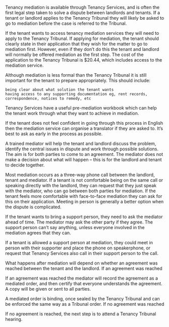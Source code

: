 

Tenancy mediation is available through Tenancy Services, and is often the first legal step taken to solve a dispute between landlords and tenants. If a tenant or landlord applies to the Tenancy Tribunal they will likely be asked to go to mediation before the case is referred to the Tribunal.

If the tenant wants to access tenancy mediation services they will need to apply to the Tenancy Tribunal. If applying for mediation, the tenant should clearly state in their application that they wish for the matter to go to mediation first. However, even if they don’t do this the tenant and landlord will normally be offered mediation as the first step. The cost of the application to the Tenancy Tribunal is $20.44, which includes access to the mediation service.

Although mediation is less formal than the Tenancy Tribunal it is still important for the tenant to prepare appropriately. This should include:

    being clear about what solution the tenant wants
    having access to any supporting documentation eg, rent records, correspondence, notices to remedy, etc

Tenancy Services have a useful pre-mediation workbook which can help the tenant work through what they want to achieve in mediation.

If the tenant does not feel confident in going through this process in English then the mediation service can organise a translator if they are asked to. It’s best to ask as early in the process as possible.

A trained mediator will help the tenant and landlord discuss the problem, identify the central issues in dispute and work through possible solutions. The aim is for both parties to come to an agreement. The mediator does not make a decision about what will happen – this is for the landlord and tenant to decide together.

Most mediation occurs as a three-way phone call between the landlord, tenant and mediator. If a tenant is not comfortable being on the same call or speaking directly with the landlord, they can request that they just speak with the mediator, who can go between both parties for mediation.
If the tenant feels more comfortable with face-to-face mediation they can ask for this on their application. Meeting in person is generally a better option when the dispute is complicated.

If the tenant wants to bring a support person, they need to ask the mediator ahead of time. The mediator may ask the other party if they agree. The support person can’t say anything, unless everyone involved in the mediation agrees that they can.

If a tenant is allowed a support person at mediation, they could meet in person with their supporter and place the phone on speakerphone, or request that Tenancy Services also call in their support person to the call.

What happens after mediation will depend on whether an agreement was reached between the tenant and the landlord.
If an agreement was reached

If an agreement was reached the mediator will record the agreement as a mediated order, and then certify that everyone understands the agreement. A copy will be given or sent to all parties.

A mediated order is binding, once sealed by the Tenancy Tribunal and can be enforced the same way as a Tribunal order.
If no agreement was reached

If no agreement is reached, the next step is to attend a Tenancy Tribunal hearing.
